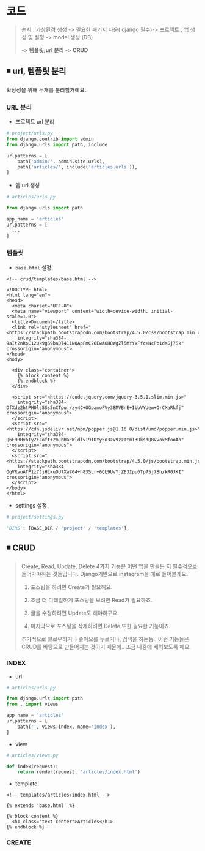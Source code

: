 # 코드

> 순서 : 가상환경 생성 -> 필요한 패키지 다운( django 필수)-> 프로젝트 , 앱 생성 및 설정 -> model 생성 (DB)
>
> ->  __템플릿,url 분리__  ->  **CRUD**

## ◾ url, 템플릿 분리

확장성을 위해 두개를 분리할거에요.

### URL 분리

- 프로젝트 url 분리

```python
# project/urls.py
from django.contrib import admin
from django.urls import path, include

urlpatterns = [
    path('admin/', admin.site.urls),
    path('articles/', include('articles.urls')),
]
```

- 앱 url 생성

```python
# articles/urls.py

from django.urls import path

app_name = 'articles'
urlpatterns = [
  ...
]
```

### 템플릿

- `base.html` 설정

```django
<!-- crud/templates/base.html -->

<!DOCTYPE html>
<html lang="en">
<head>
  <meta charset="UTF-8">
  <meta name="viewport" content="width=device-width, initial-scale=1.0">
  <title>Document</title>
  <link rel="stylesheet" href="<https://stackpath.bootstrapcdn.com/bootstrap/4.5.0/css/bootstrap.min.css>"
    integrity="sha384-9aIt2nRpC12Uk9gS9baDl411NQApFmC26EwAOH8WgZl5MYYxFfc+NcPb1dKGj7Sk" crossorigin="anonymous">
</head>
<body>
    
  <div class="container"> 
    {% block content %}
    {% endblock %}
  </div>
    
  <script src="<https://code.jquery.com/jquery-3.5.1.slim.min.js>"
    integrity="sha384-DfXdz2htPH0lsSSs5nCTpuj/zy4C+OGpamoFVy38MVBnE+IbbVYUew+OrCXaRkfj" crossorigin="anonymous">
  </script>
  <script src="<https://cdn.jsdelivr.net/npm/popper.js@1.16.0/dist/umd/popper.min.js>"
    integrity="sha384-Q6E9RHvbIyZFJoft+2mJbHaEWldlvI9IOYy5n3zV9zzTtmI3UksdQRVvoxMfooAo" crossorigin="anonymous">
  </script>
  <script src="<https://stackpath.bootstrapcdn.com/bootstrap/4.5.0/js/bootstrap.min.js>"
    integrity="sha384-OgVRvuATP1z7JjHLkuOU7Xw704+h835Lr+6QL9UvYjZE3Ipu6Tp75j7Bh/kR0JKI" crossorigin="anonymous">
  </script>
</body>
</html>
```

- settings 설정

```python
# project/settings.py

'DIRS': [BASE_DIR / 'project' / 'templates'],
```



## ◾ CRUD

>  Create, Read, Update, Delete 4가지 기능은 어떤 앱을 만들든 지 필수적으로 들어가야하는 것들입니다. Django기반으로 instagram을 예로 들어볼게요.
>
> 1. 포스팅을 하려면 Create가 필요해요. 
>
> 2. 조금 더 디테일하게 포스팅을 보려면 Read가 필요하죠. 
>
> 3. 글을 수정하려면 Update도 해야하구요. 
>
> 4. 마지막으로 포스팅을 삭제하려면 Delete 또한 필요한 기능이죠.
>
> 추가적으로 팔로우하거나 좋아요를 누르거나, 검색을 하는등.. 이런 기능들은 CRUD를 바탕으로 만들어지는 것이기 때문에.. 조금 나중에 배워보도록 해요.

### INDEX

- url

```python
# articles/urls.py

from django.urls import path
from . import views

app_name = 'articles'
urlpatterns = [
    path('', views.index, name='index'),
]
```

- view

```python
# articles/views.py

def index(request):
    return render(request, 'articles/index.html')
```

- template

```django
<!-- templates/articles/index.html -->

{% extends 'base.html' %}

{% block content %}
  <h1 class="text-center">Articles</h1>
{% endblock %}
```

### CREATE







